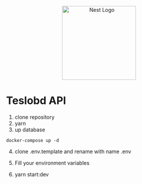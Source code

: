<p align="center">
  <a href="http://nestjs.com/" target="blank"><img src="https://nestjs.com/img/logo-small.svg" width="200" alt="Nest Logo" /></a>
</p>

# Teslobd API

1. clone repository
2. yarn 
3. up database 
```
docker-compose up -d 
```
4. clone .env.template and rename with name .env
5. Fill your environment variables

6. yarn start:dev
